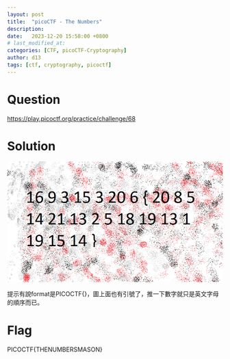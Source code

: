 ```yaml
---
layout: post
title:  "picoCTF - The Numbers"
description: 
date:   2023-12-20 15:58:00 +0800
# last_modified_at:
categories: [CTF, picoCTF-Cryptography]
author: d13
tags: [ctf, cryptography, picoctf]
---
```


# Question

https://play.picoctf.org/practice/challenge/68

# Solution

![](/assets/img/The%20Numbers.png)

提示有說format是PICOCTF{}，圖上面也有引號了，推一下數字就只是英文字母的順序而已。

# Flag

PICOCTF{THENUMBERSMASON}